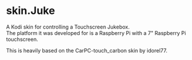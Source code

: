 skin.Juke
=========

A Kodi skin for controlling a Touchscreen Jukebox.  
The platform it was developed for is a Raspberry Pi with a 7" Raspberry Pi touchscreen.

This is heavily based on the CarPC-touch_carbon skin by idorel77.

